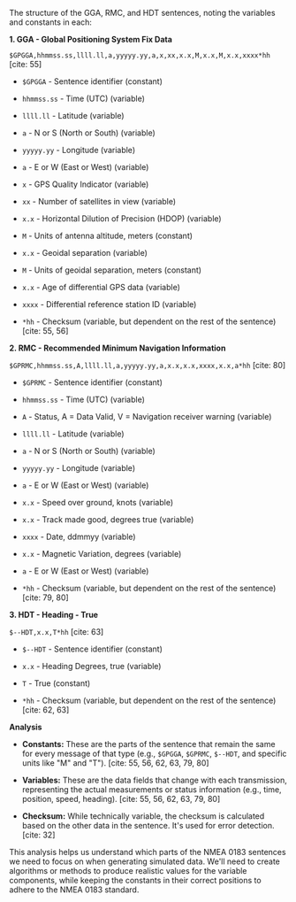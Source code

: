 The structure of the GGA, RMC, and HDT sentences, noting the variables and constants in each:

**1. GGA - Global Positioning System Fix Data**

`$GPGGA,hhmmss.ss,llll.ll,a,yyyyy.yy,a,x,xx,x.x,M,x.x,M,x.x,xxxx*hh` [cite: 55]

* `$GPGGA` - Sentence identifier (constant)
   
* `hhmmss.ss` - Time (UTC) (variable)
   
* `llll.ll` - Latitude (variable)
   
* `a` - N or S (North or South) (variable)
   
* `yyyyy.yy` - Longitude (variable)
   
* `a` - E or W (East or West) (variable)
   
* `x` - GPS Quality Indicator (variable)
   
* `xx` - Number of satellites in view (variable)
   
* `x.x` - Horizontal Dilution of Precision (HDOP) (variable)
   
* `M` - Units of antenna altitude, meters (constant)
   
* `x.x` - Geoidal separation (variable)
   
* `M` - Units of geoidal separation, meters (constant)
   
* `x.x` - Age of differential GPS data (variable)
   
* `xxxx` - Differential reference station ID (variable)
   
* `*hh` - Checksum (variable, but dependent on the rest of the sentence) [cite: 55, 56]

**2. RMC - Recommended Minimum Navigation Information**

`$GPRMC,hhmmss.ss,A,llll.ll,a,yyyyy.yy,a,x.x,x.x,xxxx,x.x,a*hh` [cite: 80]

* `$GPRMC` - Sentence identifier (constant)
   
* `hhmmss.ss` - Time (UTC) (variable)
   
* `A` - Status, A = Data Valid, V = Navigation receiver warning (variable)
   
* `llll.ll` - Latitude (variable)
   
* `a` - N or S (North or South) (variable)
   
* `yyyyy.yy` - Longitude (variable)
   
* `a` - E or W (East or West) (variable)
   
* `x.x` - Speed over ground, knots (variable)
   
* `x.x` - Track made good, degrees true (variable)
   
* `xxxx` - Date, ddmmyy (variable)
   
* `x.x` - Magnetic Variation, degrees (variable)
   
* `a` - E or W (East or West) (variable)
   
* `*hh` - Checksum (variable, but dependent on the rest of the sentence) [cite: 79, 80]

**3. HDT - Heading - True**

`$--HDT,x.x,T*hh` [cite: 63]

* `$--HDT` - Sentence identifier (constant)
   
* `x.x` - Heading Degrees, true (variable)
   
* `T` - True (constant)
   
* `*hh` - Checksum (variable, but dependent on the rest of the sentence) [cite: 62, 63]

**Analysis**

* **Constants:** These are the parts of the sentence that remain the same for every message of that type (e.g., `$GPGGA`, `$GPRMC`, `$--HDT`, and specific units like "M" and "T"). [cite: 55, 56, 62, 63, 79, 80]
   
* **Variables:** These are the data fields that change with each transmission, representing the actual measurements or status information (e.g., time, position, speed, heading). [cite: 55, 56, 62, 63, 79, 80]
   
* **Checksum:** While technically variable, the checksum is calculated based on the other data in the sentence. It's used for error detection. [cite: 32]

This analysis helps us understand which parts of the NMEA 0183 sentences we need to focus on when generating simulated data. We'll need to create algorithms or methods to produce realistic values for the variable components, while keeping the constants in their correct positions to adhere to the NMEA 0183 standard.